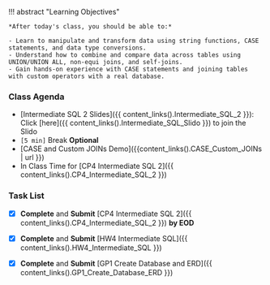 !!! abstract "Learning Objectives"

    *After today's class, you should be able to:*
    
    - Learn to manipulate and transform data using string functions, CASE statements, and data type conversions.
    - Understand how to combine and compare data across tables using UNION/UNION ALL, non-equi joins, and self-joins.
    - Gain hands-on experience with CASE statements and joining tables with custom operators with a real database.

### Class Agenda

- [Intermediate SQL 2 Slides]({{ content_links().Intermediate_SQL_2 }}): Click [here]({{ content_links().Intermediate_SQL_Slido }}) to join the Slido
- `[5 min]` Break **Optional**
- [CASE and Custom JOINs Demo]({{content_links().CASE_Custom_JOINs | url }})
- In Class Time for [CP4 Intermediate SQL 2]({{ content_links().CP4_Intermediate_SQL_2 }})
  
### Task List

- [x] **Complete** and **Submit** [CP4 Intermediate SQL 2]({{ content_links().CP4_Intermediate_SQL_2 }}) **by EOD**
- [x] **Complete** and **Submit** [HW4 Intermediate SQL]({{ content_links().HW4_Intermediate_SQL }})
- [x] **Complete** and **Submit** [GP1 Create Database and ERD]({{ content_links().GP1_Create_Database_ERD }})

 




